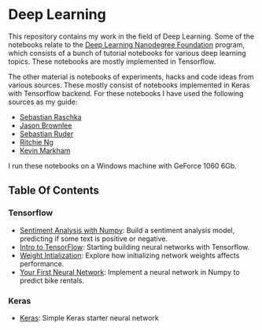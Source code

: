 # Deep Learning

This repository contains my work in the field of Deep Learning.  Some of the notebooks relate to the  [Deep Learning Nanodegree Foundation](https://www.udacity.com/course/deep-learning-nanodegree-foundation--nd101) program, which consists of a bunch of tutorial notebooks for various deep learning topics.  These notebooks are mostly implemented in Tensorflow.

The other material is notebooks of experiments, hacks and code ideas from various sources.  These mostly consist of notebooks implemented in Keras with Tensorflow backend.  For these notebooks I have used the following sources as my guide:

- [Sebastian Raschka](https://sebastianraschka.com/books.html)
- [Jason Brownlee](https://machinelearningmastery.com)
- [Sebastian Ruder](http://ruder.io/optimizing-gradient-descent/)
- [Ritchie Ng](https://www.ritchieng.com/)
- [Kevin Markham](https://www.youtube.com/user/dataschool)

I run these notebooks on a Windows machine with GeForce 1060 6Gb.   

## Table Of Contents

### Tensorflow

* [Sentiment Analysis with Numpy](https://github.com/riched158/DeepLearning/tree/master/sentiment-network): Build a sentiment analysis model, predicting if some text is positive or negative.
* [Intro to TensorFlow](https://github.com/riched158/DeepLearning/tree/master/intro_to_tensorflow): Starting building neural networks with Tensorflow.
* [Weight Intialization](https://github.com/riched158/DeepLearning/tree/master/weight-initialization): Explore how initializing network weights affects performance.
* [Your First Neural Network](https://github.com/riched158/DeepLearning/tree/master/first-neural-network): Implement a neural network in Numpy to predict bike rentals.

### Keras

* [Keras](https://github.com/riched158/Keras/blob/master/keras/Keras1.ipynb): Simple Keras starter neural network







